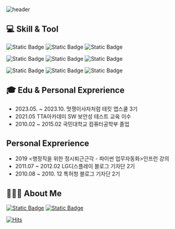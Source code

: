 ![header](https://capsule-render.vercel.app/api?type=waving&color=gradient&height=200&section=header&text=I'm%20kokori&fontSize=50)
## 💻 Skill & Tool
![Static Badge](https://img.shields.io/badge/Python-3766AB?style=for-the-badge&logo=python&logoColor=white) ![Static Badge](https://img.shields.io/badge/Swift-F05138?style=for-the-badge&logo=swift&logoColor=white) ![Static Badge](https://img.shields.io/badge/java-white?style=for-the-badge&logoColor=white)

![Static Badge](https://img.shields.io/badge/selenium-43B02A?style=for-the-badge&logoColor=white)
![Static Badge](https://img.shields.io/badge/appium-2A2F3D?style=for-the-badge&logo=&logoColor=white)
![Static Badge](https://img.shields.io/badge/eGovFramework-A5915F?style=for-the-badge&logo=spring&logoColor=white)


![Static Badge](https://img.shields.io/badge/VS_Code-007ACC?style=for-the-badge&logo=visualstudiocode&logoColor=white) 
![Static Badge](https://img.shields.io/badge/github-181717?style=for-the-badge&logo=github&logoColor=white) ![Static Badge](https://img.shields.io/badge/xcode-147EFB?style=for-the-badge&logo=xcode&logoColor=white) 
## 🎓 Edu & Personal Exprerience
- 2023.05. ~ 2023.10. 멋쟁이사자처럼 테킷 앱스쿨 3기 
- 2021.05 TTA아카데미 SW 보안성 테스트 교육 이수
- 2010.02 ~ 2015.02 국민대학교 컴퓨터공학부 졸업

## Personal Exprerience
- 2019 <행정직을 위한 정시퇴근근각 - 파이썬 업무자동화>인프런 강의
- 2011.07 ~ 2012.02 LG디스플레이 블로그 기자단 2기 
- 2010.08 ~ 2010. 12 특허청 블로그 기자단 2기

## 👩🏻‍💻 About Me
[![Static Badge](https://img.shields.io/badge/tistory_blog-000000?style=for-the-badge&logo=tistory&logoColor=white)](https://day-by-day.tistory.com/) [![Static Badge](https://img.shields.io/badge/naver_blog-03C75A?style=for-the-badge&logo=naver&logoColor=white)](https://blog.naver.com/12heejin)

<!-- 
![Anurag's GitHub stats](https://github-readme-stats.vercel.app/api?username=kokorii&show_icons=true&theme=onedark)
-->

[![Hits](https://hits.seeyoufarm.com/api/count/incr/badge.svg?url=https%3A%2F%2Fgithub.com%2Fkokorii&count_bg=%2379C83D&title_bg=%23555555&icon=&icon_color=%23E7E7E7&title=hits&edge_flat=false)](https://hits.seeyoufarm.com)
